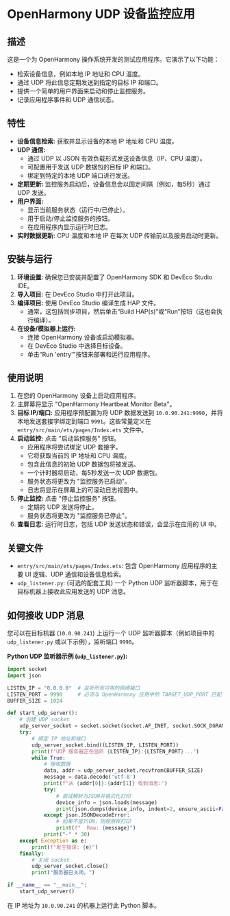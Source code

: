 # OpenHarmony UDP 设备监控应用

## 描述

这是一个为 OpenHarmony 操作系统开发的测试应用程序。它演示了以下功能：
- 检索设备信息，例如本地 IP 地址和 CPU 温度。
- 通过 UDP 将此信息定期发送到指定的目标 IP 和端口。
- 提供一个简单的用户界面来启动和停止监控服务。
- 记录应用程序事件和 UDP 通信状态。

## 特性

- **设备信息检索:** 获取并显示设备的本地 IP 地址和 CPU 温度。
- **UDP 通信:**
    - 通过 UDP 以 JSON 有效负载形式发送设备信息（IP、CPU 温度）。
    - 可配置用于发送 UDP 数据包的目标 IP 和端口。
    - 绑定到特定的本地 UDP 端口进行发送。
- **定期更新:** 监控服务启动后，设备信息会以固定间隔（例如，每5秒）通过 UDP 发送。
- **用户界面:**
    - 显示当前服务状态（运行中/已停止）。
    - 用于启动/停止监控服务的按钮。
    - 在应用程序内显示运行时日志。
- **实时数据更新:** CPU 温度和本地 IP 在每次 UDP 传输前以及服务启动时更新。

## 安装与运行

1.  **环境设置:** 确保您已安装并配置了 OpenHarmony SDK 和 DevEco Studio IDE。
2.  **导入项目:** 在 DevEco Studio 中打开此项目。
3.  **编译项目:** 使用 DevEco Studio 编译生成 HAP 文件。
    *   通常，这包括同步项目，然后单击“Build HAP(s)”或“Run”按钮（这也会执行编译）。
4.  **在设备/模拟器上运行:**
    *   连接 OpenHarmony 设备或启动模拟器。
    *   在 DevEco Studio 中选择目标设备。
    *   单击“Run 'entry'”按钮来部署和运行应用程序。

## 使用说明

1.  在您的 OpenHarmony 设备上启动应用程序。
2.  主屏幕将显示 "OpenHarmony Heartbeat Monitor Beta"。
3.  **目标 IP/端口:** 应用程序预配置为将 UDP 数据发送到 `10.0.90.241:9990`，并将本地发送套接字绑定到端口 `9991`。这些常量定义在 `entry/src/main/ets/pages/Index.ets` 文件中。
4.  **启动监控:** 点击 "启动监控服务" 按钮。
    *   应用程序将尝试绑定 UDP 套接字。
    *   它将获取当前的 IP 地址和 CPU 温度。
    *   包含此信息的初始 UDP 数据包将被发送。
    *   一个计时器将启动，每5秒发送一次 UDP 数据包。
    *   服务状态将更改为 "监控服务已启动"。
    *   日志将显示在屏幕上的可滚动日志视图中。
5.  **停止监控:** 点击 "停止监控服务" 按钮。
    *   定期的 UDP 发送将停止。
    *   服务状态将更改为 "监控服务已停止"。
6.  **查看日志:** 运行时日志，包括 UDP 发送状态和错误，会显示在应用的 UI 中。

## 关键文件

-   `entry/src/main/ets/pages/Index.ets`: 包含 OpenHarmony 应用程序的主要 UI 逻辑、UDP 通信和设备信息检索。
-   `udp_listener.py`: (可选的配套工具) 一个 Python UDP 监听器脚本，用于在目标机器上接收此应用发送的 UDP 消息。

## 如何接收 UDP 消息

您可以在目标机器 (`10.0.90.241`) 上运行一个 UDP 监听器脚本（例如项目中的 `udp_listener.py` 或以下示例），监听端口 `9990`。

**Python UDP 监听器示例 (`udp_listener.py`):**
```python
import socket
import json

LISTEN_IP = "0.0.0.0"  # 监听所有可用的网络接口
LISTEN_PORT = 9990     # 必须与 OpenHarmony 应用中的 TARGET_UDP_PORT 匹配
BUFFER_SIZE = 1024

def start_udp_server():
    # 创建 UDP socket
    udp_server_socket = socket.socket(socket.AF_INET, socket.SOCK_DGRAM)
    try:
        # 绑定 IP 地址和端口
        udp_server_socket.bind((LISTEN_IP, LISTEN_PORT))
        print(f"UDP 服务器正在监听 {LISTEN_IP}:{LISTEN_PORT}...")
        while True:
            # 接收数据
            data, addr = udp_server_socket.recvfrom(BUFFER_SIZE)
            message = data.decode('utf-8')
            print(f"从 {addr[0]}:{addr[1]} 收到消息:")
            try:
                # 尝试解析为JSON并格式化打印
                device_info = json.loads(message)
                print(json.dumps(device_info, indent=2, ensure_ascii=False))
            except json.JSONDecodeError:
                # 如果不是JSON，则按原样打印
                print(f"  Raw: {message}")
            print("-" * 30)
    except Exception as e:
        print(f"发生错误: {e}")
    finally:
        # 关闭 socket
        udp_server_socket.close()
        print("服务器已关闭。")

if __name__ == "__main__":
    start_udp_server()
```
在 IP 地址为 `10.0.90.241` 的机器上运行此 Python 脚本。
